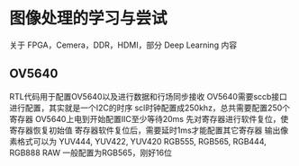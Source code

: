 # 图像处理的学习与尝试

关于 FPGA，Cemera，DDR，HDMI，部分 Deep Learning 内容


## OV5640
RTL代码用于配置OV5640以及进行数据和行场同步接收
OV5640需要sccb接口进行配置，其实就是一个I2C的时序
scl时钟配置成250khz，总共需要配置250个寄存器
OV5640上电到开始配置IIC至少等待20ms
先对寄存器进行软件复位，使寄存器恢复初始值
寄存器软件复位后，需要延时1ms才能配置其它寄存器
输出像素格式可以为
YUV444, YUV422, YUV420
RGB555, RGB565, RGB444, RGB888
RAW 一般配置为RGB565，刚好16位

